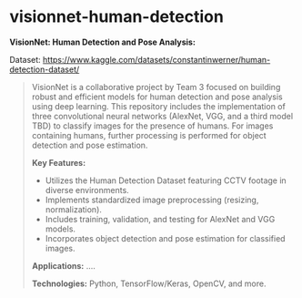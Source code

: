 # visionnet-human-detection

**VisionNet: Human Detection and Pose Analysis:**  

 
Dataset: https://www.kaggle.com/datasets/constantinwerner/human-detection-dataset/

> VisionNet is a collaborative project by Team 3 focused on building robust and efficient models for human detection and pose analysis using deep learning. This repository includes the implementation of three convolutional neural networks (AlexNet, VGG, and a third model TBD) to classify images for the presence of humans. For images containing humans, further processing is performed for object detection and pose estimation.  
>
> **Key Features:**
> - Utilizes the Human Detection Dataset featuring CCTV footage in diverse environments.
> - Implements standardized image preprocessing (resizing, normalization).
> - Includes training, validation, and testing for AlexNet and VGG models.
> - Incorporates object detection and pose estimation for classified images.
>
> **Applications:** ....
>
> **Technologies:** Python, TensorFlow/Keras, OpenCV, and more.  
